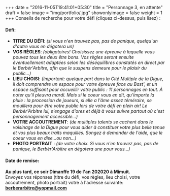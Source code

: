 +++
date = "2016-11-05T19:41:01+05:30"
title = "Personnage 3, en attente"
draft = false
image = "img/portfolio/.jpg"
showonlyimage = false
weight = 1
+++
Conseils de recherche pour votre défi (cliquez ci-dessus, puis lisez) :
<!--more-->

#### Défi:

- **TITRE DU DÉFI**: *(si vous n'en trouvez pas, pas de panique, quelqu'un d'autre vous en dégotera un)*
- **VOS RÈGLES**: *(obligatoires! Choisissez une épreuve à laquelle vous pouvez tous les deux être bons. Vos règles seront ensuite éventuellement adaptées selon les déséquilibres constatés en direct par le Berbèr'Arbitre, afin que le suspens demeure pour le plaisir du public...)*
- **LIEU CHOISI**: *(Important: quelque part dans la Cité Multiple de la Digue, il doit comprendre un espace pour votre épreuve face au Bast', et un espace suffisant pour accueillir votre public : 11 personnages en tout. À noter qu'il pleuvra mardi. Mais si le coeur vous en dit, qu'importe la pluie : la procession de joueurs, si elle a l'âme assez téméraire, se mouillera pour être votre public lors de votre défi en plein air! Le Berbèr'Arbitre lui, s'engage d'ores et déjà à vous suivre partout où c'est personnagement accessible...)*
- **VOTRE ACCOUTREMENT**: *(de multiples talents se cachent dans le voisinage de la Digue pour vous aider à constituer votre plus belle tenue et vos plus beaux traits maquillés. Songez à demander de l'aide, que le coeur vous en dise...ou non...)*
- **PHOTO PORTRAIT** : *(de votre choix. Si vous n'en trouvez pas, pas de panique, le Berbèr'Arbitre en dégotera une pour vous...)*

#### Date de remise:
**Au plus tard, ce soir Dimanffe 19 de l'an 202020 à Mimuit.**  
Envoyez vos réponses (titre du défi, vos règles, lieu choisi, votre accoutrement, photo portrait) votre à l'adresse suivante: **berberarbitre@yopmail.com**
